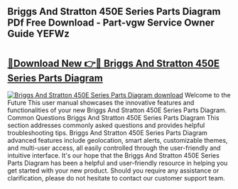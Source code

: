 ## Briggs And Stratton 450E Series Parts Diagram PDf Free Download - Part-vgw Service Owner Guide YEFWz

# <h2><a href="http://dfnvdg.blite.top/?on=Briggs+And+Stratton+450E+Series+Parts+Diagram">🔗Download New 👉🔴 Briggs And Stratton 450E Series Parts Diagram</a></h2>

[![Briggs And Stratton 450E Series Parts Diagram download](https://i.imgur.com/lujVjoI.png)](http://dfnvdg.blite.top/?on=Briggs+And+Stratton+450E+Series+Parts+Diagram)
Welcome to the Future This user manual showcases the innovative features and functionalities of your new Briggs And Stratton 450E Series Parts Diagram. Common Questions Briggs And Stratton 450E Series Parts Diagram This section addresses commonly asked questions and provides helpful troubleshooting tips. Briggs And Stratton 450E Series Parts Diagram advanced features include geolocation, smart alerts, customizable themes, and multi-user access, all easily controlled through the user-friendly and intuitive interface. It's our hope that the Briggs And Stratton 450E Series Parts Diagram has been a helpful and user-friendly resource in helping you get started with your new product. Should you require any assistance or clarification, please do not hesitate to contact our customer support team.
